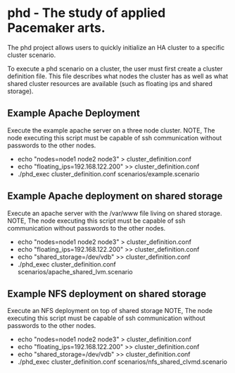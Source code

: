 # phd - The study of applied Pacemaker arts.

The phd project allows users to quickly initialize an HA cluster to a specific cluster scenario.

To execute a phd scenario on a cluster, the user must first create a cluster definition file. This file describes what nodes the cluster has as well as what shared cluster resources are available (such as floating ips and shared storage).

## Example Apache Deployment
Execute the example apache server on a three node cluster.
NOTE, The node executing this script must be capable of ssh communication without passwords to the other nodes.

* echo "nodes=node1 node2 node3" > cluster_definition.conf
* echo "floating_ips=192.168.122.200" >> cluster_definition.conf
* ./phd_exec cluster_definition.conf scenarios/example.scenario

## Example Apache deployment on shared storage
Execute an apache server with the /var/www file living on shared storage.
NOTE, The node executing this script must be capable of ssh communication without passwords to the other nodes.

* echo "nodes=node1 node2 node3" > cluster_definition.conf
* echo "floating_ips=192.168.122.200" >> cluster_definition.conf
* echo "shared_storage=/dev/vdb" >> cluster_definition.conf
* ./phd_exec cluster_definition.conf scenarios/apache_shared_lvm.scenario

## Example NFS deployment on shared storage
Execute an NFS deployment on top of shared storage
NOTE, The node executing this script must be capable of ssh communication without passwords to the other nodes.

* echo "nodes=node1 node2 node3" > cluster_definition.conf
* echo "floating_ips=192.168.122.200" >> cluster_definition.conf
* echo "shared_storage=/dev/vdb" >> cluster_definition.conf
* ./phd_exec cluster_definition.conf scenarios/nfs_shared_clvmd.scenario

